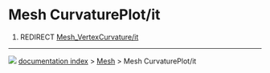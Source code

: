 # Mesh CurvaturePlot/it
1.  REDIRECT [Mesh_VertexCurvature/it](Mesh_VertexCurvature/it.md)



---
![](images/Button_right.svg) [documentation index](../README.md) > [Mesh](Mesh_Workbench.md) > Mesh CurvaturePlot/it
